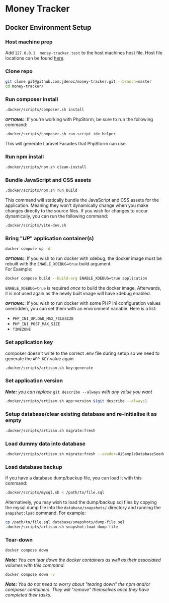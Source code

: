 # Money Tracker
## Docker Environment Setup

### Host machine prep
Add `127.0.0.1  money-tracker.test` to the host machines host file.
Host file locations can be found [here](https://en.wikipedia.org/wiki/Hosts_(file)#Location_in_the_file_system).

### Clone repo
```bash
git clone git@github.com:jdenoc/money-tracker.git --branch=master
cd money-tracker/
```

### Run composer install
```bash
.docker/scripts/composer.sh install
```

<small>***OPTIONAL***</small>:
If you're working with PhpStorm, be sure to run the following command:
```bash
.docker/scripts/composer.sh run-script ide-helper
```
This will generate Laravel Facades that PhpStorm can use.

### Run npm install
```bash
.docker/scripts/npm.sh clean-install
```

### Bundle JavaScript and CSS assets
```bash
.docker/scripts/npm.sh run build
```
This command will statically bundle the JavaScript and CSS assets for the application. Meaning they won't dynamically change when you make changes directly to the source files.
If you wish for changes to occur dynamically, you can run the following command:
```bash
.docker/scripts/vite-dev.sh
```

### Bring "_UP_" application container(s)
```bash
docker compose up -d
```

<small>***OPTIONAL***</small>:
If you wish to run docker with xdebug, the docker image must be rebuilt with the `ENABLE_XDEBUG=true` build argument.  
For Example:
```bash
docker compose build --build-arg ENABLE_XDEBUG=true application
```
`ENABLE_XDEBUG=true` is required _once_ to build the docker image. Afterwards, it is not used again as the newly built image will have xdebug enabled.

<small>***OPTIONAL***</small>:
If you wish to run docker with some PHP ini configuration values overridden, you can set them with an environment variable.
Here is a list:
- `PHP_INI_UPLOAD_MAX_FILESIZE`
- `PHP_INI_POST_MAX_SIZE`
- `TIMEZONE`

### Set application key
composer doesn't write to the correct .env file during setup so we need to generate the `APP_KEY` value again
```bash
.docker/scripts/artisan.sh key:generate
```

### Set application version
_**Note:** you can replace_ `git describe --always` _with any value you want_
```bash
.docker/scripts/artisan.sh app:version $(git describe --always)
```

### Setup database/clear existing database and re-initialise it as empty
```bash
.docker/scripts/artisan.sh migrate:fresh
```

### Load dummy data into database
```bash
.docker/scripts/artisan.sh migrate:fresh --seeder=UiSampleDatabaseSeeder
```

### Load database backup
If you have a database dump/backup file, you can load it with this command:
```bash
.docker/scripts/mysql.sh < /path/to/file.sql
```

Alternatively, you may wish to load the dump/backup sql files by copying the mysql dump file into the `database/snapshots/` directory and running the `snapshot:load` command.
For example:
```bash
cp /path/to/file.sql database/snapshots/dump-file.sql
.docker/scripts/artisan.sh snapshot:load dump-file
```

### Tear-down
```bash
docker compose down
```

_**Note:** You can tear down the docker containers as well as their associated volumes with this command:_
```bash
docker compose down -v
```
_**Note:** You do not need to worry about "tearing down" the npm and/or composer containers. They will "remove" themselves once they have completed their tasks._
